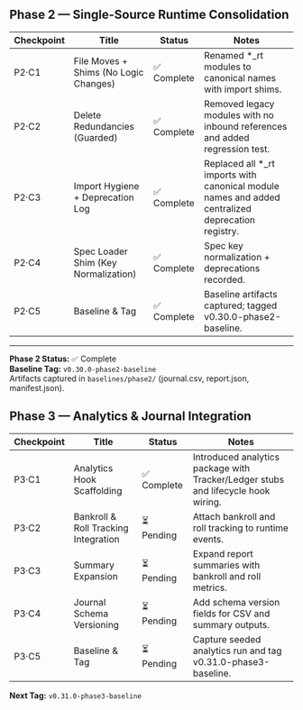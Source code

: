 ## Phase 2 — Single-Source Runtime Consolidation

| Checkpoint | Title | Status | Notes |
|-------------|--------|--------|-------|
| P2·C1 | File Moves + Shims (No Logic Changes) | ✅ Complete | Renamed *_rt modules to canonical names with import shims. |
| P2·C2 | Delete Redundancies (Guarded) | ✅ Complete | Removed legacy modules with no inbound references and added regression test. |
| P2·C3 | Import Hygiene + Deprecation Log | ✅ Complete | Replaced all *_rt imports with canonical module names and added centralized deprecation registry. |
| P2·C4 | Spec Loader Shim (Key Normalization) | ✅ Complete | Spec key normalization + deprecations recorded. |
| P2·C5 | Baseline & Tag | ✅ Complete | Baseline artifacts captured; tagged v0.30.0-phase2-baseline. |

---

**Phase 2 Status:** ✅ Complete  
**Baseline Tag:** `v0.30.0-phase2-baseline`  
Artifacts captured in `baselines/phase2/` (journal.csv, report.json, manifest.json).  

## Phase 3 — Analytics & Journal Integration

| Checkpoint | Title | Status | Notes |
|-------------|--------|--------|-------|
| P3·C1 | Analytics Hook Scaffolding | ✅ Complete | Introduced analytics package with Tracker/Ledger stubs and lifecycle hook wiring. |
| P3·C2 | Bankroll & Roll Tracking Integration | ⏳ Pending | Attach bankroll and roll tracking to runtime events. |
| P3·C3 | Summary Expansion | ⏳ Pending | Expand report summaries with bankroll and roll metrics. |
| P3·C4 | Journal Schema Versioning | ⏳ Pending | Add schema version fields for CSV and summary outputs. |
| P3·C5 | Baseline & Tag | ⏳ Pending | Capture seeded analytics run and tag v0.31.0-phase3-baseline. |

**Next Tag:** `v0.31.0-phase3-baseline`
